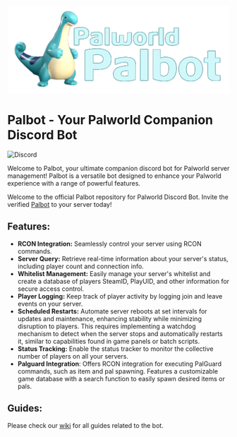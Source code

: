 ![Logo](assets/palbot.png)
# Palbot - Your Palworld Companion Discord Bot
![Discord](https://img.shields.io/discord/1009881575187566632?style=flat-square&label=support)
 
 Welcome to Palbot, your ultimate companion discord bot for Palworld server management! Palbot is a versatile bot designed to enhance your Palworld experience with a range of powerful features.

 Welcome to the official Palbot repository for Palworld Discord Bot. Invite the verified [Palbot](https://discord.com/api/oauth2/authorize?client_id=1197954327642378352&permissions=8&scope=bot%20applications.commands) to your server today!

## Features:
 - **RCON Integration:** Seamlessly control your server using RCON commands.
 - **Server Query:** Retrieve real-time information about your server's status, including player count and connection info.
 - **Whitelist Management:** Easily manage your server's whitelist and create a database of players SteamID, PlayUID, and other information for secure access control.
 - **Player Logging:** Keep track of player activity by logging join and leave events on your server.
 - **Scheduled Restarts:** Automate server reboots at set intervals for updates and maintenance, enhancing stability while minimizing disruption to players. This requires implementing a watchdog mechanism to detect when the server stops and automatically restarts it, similar to capabilities found in game panels or batch scripts.
 - **Status Tracking:** Enable the status tracker to monitor the collective number of players on all your servers.
 - **Palguard Integration**: Offers RCON integration for executing PalGuard commands, such as item and pal spawning. Features a customizable game database with a search function to easily spawn desired items or pals.

## Guides:
 Please check our [wiki](https://github.com/dkoz/palworld-bot/wiki) for all guides related to the bot.